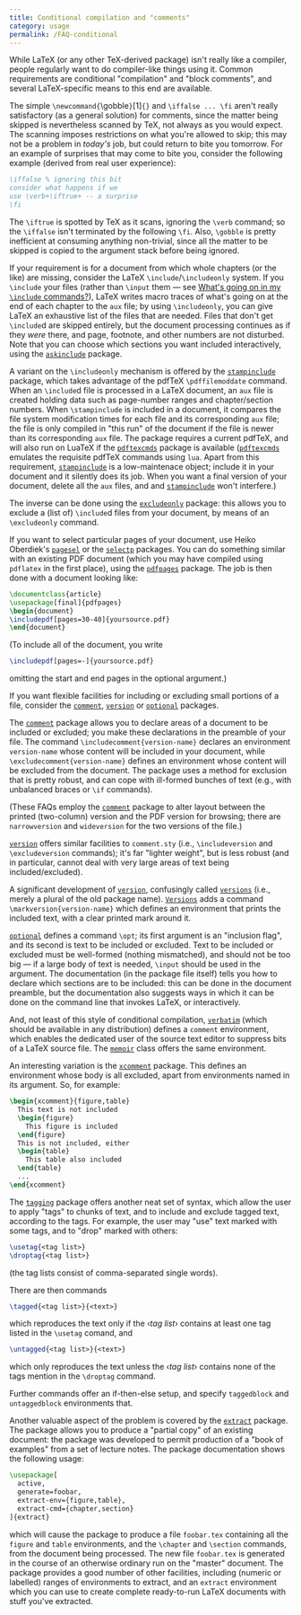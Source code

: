 ```yaml
---
title: Conditional compilation and "comments"
category: usage
permalink: /FAQ-conditional
---
```


While LaTeX (or any other TeX-derived package) isn't really like a
compiler, people regularly want to do compiler-like things using it.
Common requirements are conditional "compilation" and
"block comments", and several LaTeX-specific means to this end are available.

The simple `\newcommand{`\gobble`}`[1]`{}` 
and `\iffalse ... \fi` aren't really satisfactory (as
a general solution) for comments, since the matter being skipped is
nevertheless scanned by TeX, not always as you would expect.  The
scanning imposes restrictions on what you're allowed to skip; this may
not be a problem in _today's_ job, but could return to bite you
tomorrow.  For an example of surprises that may come to bite you,
consider the following example (derived from real user experience):
```latex
\iffalse % ignoring this bit
consider what happens if we
use \verb+\iftrue+ -- a surprise
\fi
```
The `\iftrue` is spotted by TeX as it scans, ignoring the
`\verb` command; so the `\iffalse` isn't terminated by the
following `\fi`.  Also, `\gobble` is pretty inefficient at
consuming anything non-trivial, since all the matter to be skipped is
copied to the argument stack before being ignored.

If your requirement is for a document from which whole chapters (or
the like) are missing, consider the LaTeX
`\include`/`\includeonly` system.  If you `\include` your
files (rather than `\input` them&nbsp;&mdash; see 
[What's going on in my `\include` commands?](FAQ-include)),
LaTeX writes macro traces of what's going on at the end of each
chapter to the `aux` file; by using `\includeonly`, you can give
LaTeX an exhaustive list of the files that are needed.  Files that
don't get `\include`d are skipped entirely, but the document
processing continues as if they _were_ there, and page, footnote,
and other numbers are not disturbed.  Note that you can choose which
sections you want included interactively, using the
[`askinclude`](https://ctan.org/pkg/askinclude) package.

A variant on the `\includeonly` mechanism is offered by the
[`stampinclude`](https://ctan.org/pkg/stampinclude) package, which takes advantage of the pdfTeX
`\pdffilemoddate` command.  When an `\include`d file is
processed in a LaTeX document, an `aux` file is created
holding data such as page-number ranges and chapter/section numbers.
When `\stampinclude` is included in a document, it compares the
file system modification times for each file and its corresponding
`aux` file; the file is only compiled in "this run" of the
document if the file is newer than its corresponding `aux`
file.  The package requires a current pdfTeX, and will also run on
LuaTeX if the [`pdftexcmds`](https://ctan.org/pkg/pdftexcmds) package is available
([`pdftexcmds`](https://ctan.org/pkg/pdftexcmds) emulates the requisite pdfTeX commands using
`lua`.  Apart from this requirement, [`stampinclude`](https://ctan.org/pkg/stampinclude) is
a low-maintenace object; include it in your document and it silently
does its job.  When you want a final version of your document, delete
all the `aux` files, and and [`stampinclude`](https://ctan.org/pkg/stampinclude) won't
interfere.)

The inverse can be done using the [`excludeonly`](https://ctan.org/pkg/excludeonly) package: this
allows you to exclude a (list of) `\include`d files from your
document, by means of an `\excludeonly` command.

If you want to select particular pages of your document, use Heiko
Oberdiek's [`pagesel`](https://ctan.org/pkg/pagesel) or the [`selectp`](https://ctan.org/pkg/selectp) packages.  You
can do something similar with an existing PDF document (which
you may have compiled using `pdflatex` in the first place),
using the [`pdfpages`](https://ctan.org/pkg/pdfpages) package.  The job is then done with a
document looking like:
```latex
\documentclass{article}
\usepackage[final]{pdfpages}
\begin{document}
\includepdf[pages=30-40]{yoursource.pdf}
\end{document}
```
(To include all of the document, you write
```latex
\includepdf[pages=-]{yoursource.pdf}
```
omitting the start and end pages in the optional argument.)

If you want flexible facilities for including or excluding small
portions of a file, consider the [`comment`](https://ctan.org/pkg/comment), [`version`](https://ctan.org/pkg/version) or
[`optional`](https://ctan.org/pkg/optional) packages.

The [`comment`](https://ctan.org/pkg/comment) package allows you to declare areas of a document to be
included or excluded; you make these declarations in the preamble of
your file.  The command `\includecomment{version-name}`
declares an environment `version-name` whose content will
be included in your document, while
`\excludecomment{version-name}` defines an environment whose
content will be excluded from the document.  The package uses a method
for exclusion that is pretty robust, and can cope with ill-formed
bunches of text (e.g., with unbalanced braces or `\if` commands).

(These FAQs employ the [`comment`](https://ctan.org/pkg/comment) package to alter layout
between the printed (two-column) version and the PDF version
for browsing; there are `narrowversion` and
`wideversion` for the two versions of the file.)

[`version`](https://ctan.org/pkg/version) offers similar facilities to `comment.sty`
(i.e., `\includeversion` and `\excludeversion` commands);
it's far "lighter weight", but is less robust (and in particular,
cannot deal with very large areas of text being included/excluded).

A significant development of [`version`](https://ctan.org/pkg/version), confusingly called
[`versions`](https://ctan.org/pkg/versions) (i.e., merely a plural of the old package name).
[`Versions`](https://ctan.org/pkg/Versions) adds a command
`\markversion{version-name}` which defines an environment
that prints the included text, with a clear printed mark around it.

[`optional`](https://ctan.org/pkg/optional) defines a command `\opt`; its first argument is
an "inclusion flag", and its second is text to be included or
excluded.  Text to be included or excluded must be well-formed
(nothing mismatched), and should not be too big&nbsp;&mdash; if a large body of
text is needed, `\input` should be used in the argument.
The documentation (in the package file itself) tells you
how to declare which sections are to be included: this can be done in
the document preamble, but the documentation also suggests ways in
which it can be done on the command line that invokes LaTeX, or
interactively.

And, not least of this style of conditional compilation,
[`verbatim`](https://ctan.org/pkg/verbatim) (which should be available in any distribution)
defines a `comment` environment, which enables the
dedicated user of the source text editor to suppress bits of a
LaTeX source file.  The [`memoir`](https://ctan.org/pkg/memoir) class offers the same
environment.

An interesting variation is the [`xcomment`](https://ctan.org/pkg/xcomment) package.  This
defines an environment whose body is all excluded, apart from
environments named in its argument.  So, for example:
```latex
\begin{xcomment}{figure,table}
  This text is not included
  \begin{figure}
    This figure is included
  \end{figure}
  This is not included, either
  \begin{table}
    This table also included
  \end{table}
  ...
\end{xcomment}
```

The [`tagging`](https://ctan.org/pkg/tagging) package offers another neat set of syntax, which
allow the user to apply "tags" to chunks of text, and to include and
exclude tagged text, according to the tags.  For example, the user may
"use" text marked with some tags, and to "drop" marked with others:
```latex
\usetag{<tag list>}
\droptag{<tag list>}
```
(the tag lists consist of comma-separated single words).

There are then commands
```latex
\tagged{<tag list>}{<text>}
```
which reproduces the text only if the &lsaquo;_tag list_&rsaquo; contains at
least one tag listed in the `\usetag` comand, and
```latex
\untagged{<tag list>}{<text>}
```
which only reproduces the text unless the &lsaquo;_tag list_&rsaquo; contains
none of the tags mention in the `\droptag` command.

Further commands offer an if-then-else setup, and specify
`taggedblock` and `untaggedblock` environments
that.

Another valuable aspect of the problem is covered by the
[`extract`](https://ctan.org/pkg/extract) package.  The package allows you to produce a
"partial copy" of an existing document: 
the package was developed to permit production of a
"book of examples" from a set of lecture notes.  The package documentation
shows the following usage:
```latex
\usepackage[
  active,
  generate=foobar,
  extract-env={figure,table},
  extract-cmd={chapter,section}
]{extract}
```
which will cause the package to produce a file `foobar.tex`
containing all the `figure` and `table`
environments, and the `\chapter` and `\section` commands, from
the document being processed.  The new file `foobar.tex` is
generated in the course of an otherwise ordinary run on the "master"
document.  The package provides a good number of other facilities,
including (numeric or labelled) ranges of environments to extract, and
an `extract` environment which you can use to create complete
ready-to-run LaTeX documents with stuff you've extracted.

